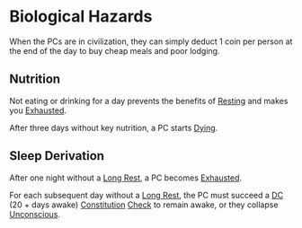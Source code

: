 # Biological Hazards

When the PCs are in civilization, they can simply deduct 1 coin per person at the end of the day to buy cheap meals and poor lodging.

## Nutrition

Not eating or drinking for a day prevents the benefits of [Resting](../Core%20Procedures/Resting.md) and makes you [Exhausted](../Conditions/Exhausted.md).

After three days without key nutrition, a PC starts [Dying](../Conditions/Dying.md).

## Sleep Derivation

After one night without a [Long Rest](../Core%20Procedures/Resting.md#Long%20Rest), a PC becomes [Exhausted](../Conditions/Exhausted.md).

For each subsequent day without a [Long Rest](../Core%20Procedures/Resting.md#Long%20Rest), the PC must succeed a [DC](../Core%20Procedures/DC.md) (20 + days awake) [Constitution](../../Player%20Characters/The%20Ability%20Scores/Constitution.md) [Check](../Core%20Procedures/Check.md) to remain awake, or they collapse [Unconscious](../Conditions/Unconscious.md).
